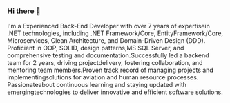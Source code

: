 ### Hi there 👋

I'm a Experienced Back-End Developer with over 7 years of expertisein .NET technologies, including .NET Framework/Core, EntityFramework/Core, Microservices, Clean Architecture, and Domain-Driven Design (DDD). Proficient in OOP, SOLID, design patterns,MS SQL Server, and comprehensive testing and documentation.Successfully led a backend team for 2 years, driving projectdelivery, fostering collaboration, and mentoring team members.Proven track record of managing projects and implementingsolutions for aviation and human resource processes. Passionateabout continuous learning and staying updated with emergingtechnologies to deliver innovative and efficient software solutions.
<!--
**KevinMKM/KevinMKM** is a ✨ _special_ ✨ repository because its `README.md` (this file) appears on your GitHub profile.

Here are some ideas to get you started:

- 🔭 I’m currently working on ...
- 🌱 I’m currently learning ...
- 👯 I’m looking to collaborate on ...
- 🤔 I’m looking for help with ...
- 💬 Ask me about ...
- 📫 How to reach me: ...
- 😄 Pronouns: ...
- ⚡ Fun fact: ...
-->

